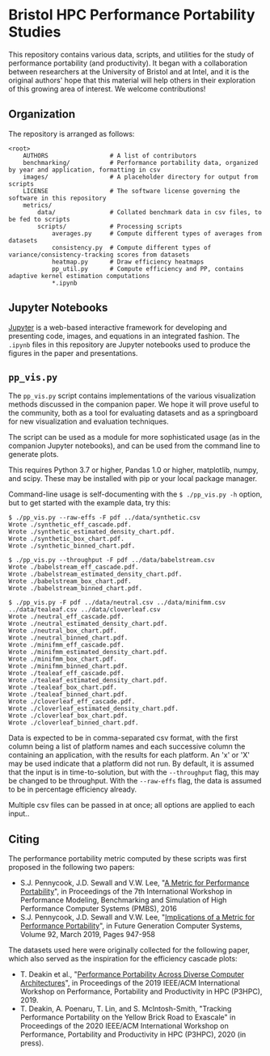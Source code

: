 Bristol HPC Performance Portability Studies
===========================================

This repository contains various data, scripts, and utilities for the study of performance portability (and productivity). It began with a collaboration between researchers at the University of Bristol and at Intel, and it is the original authors' hope that this material will help others in their exploration of this growing area of interest.  We welcome contributions!

## Organization ##

The repository is arranged as follows:

    <root>
        AUTHORS                 # A list of contributors
        benchmarking/           # Performance portability data, organized by year and application, formatting in csv
        images/                 # A placeholder directory for output from scripts
        LICENSE                 # The software license governing the software in this repository
        metrics/
            data/               # Collated benchmark data in csv files, to be fed to scripts
            scripts/            # Processing scripts
                averages.py     # Compute different types of averages from datasets
                consistency.py  # Compute different types of variance/consistency-tracking scores from datasets
                heatmap.py      # Draw efficiency heatmaps
                pp_util.py      # Compute efficiency and PP, contains adaptive kernel estimation computations
                *.ipynb

## Jupyter Notebooks ##

[Jupyter](jupyter.org "Jupyter website") is a web-based interactive framework for developing and presenting code, images, and equations in an integrated fashion. The `.ipynb` files in this repository are Jupyter notebooks used to produce the figures in the paper and presentations.

## `pp_vis.py` ##

The `pp_vis.py` script contains implementations of the various visualization methods discussed in the companion paper. We hope it will prove useful to the community, both as a tool for evaluating datasets and as a springboard for new visualization and evaluation techniques.

The script can be used as a module for more sophisticated usage (as in the companion Jupyter notebooks), and can be used from the command line to generate plots.

This requires Python 3.7 or higher, Pandas 1.0 or higher, matplotlib, numpy, and scipy. These may be installed with pip or your local package manager.

Command-line usage is self-documenting with the `$ ./pp_vis.py -h` option, but to get started with the example data, try this:

    $ ./pp_vis.py --raw-effs -F pdf ../data/synthetic.csv
    Wrote ./synthetic_eff_cascade.pdf.
    Wrote ./synthetic_estimated_density_chart.pdf.
    Wrote ./synthetic_box_chart.pdf.
    Wrote ./synthetic_binned_chart.pdf.

    $ ./pp_vis.py --throughput -F pdf ../data/babelstream.csv
    Wrote ./babelstream_eff_cascade.pdf.
    Wrote ./babelstream_estimated_density_chart.pdf.
    Wrote ./babelstream_box_chart.pdf.
    Wrote ./babelstream_binned_chart.pdf.

    $ ./pp_vis.py -F pdf ../data/neutral.csv ../data/minifmm.csv ../data/tealeaf.csv ../data/cloverleaf.csv
    Wrote ./neutral_eff_cascade.pdf.
    Wrote ./neutral_estimated_density_chart.pdf.
    Wrote ./neutral_box_chart.pdf.
    Wrote ./neutral_binned_chart.pdf.
    Wrote ./minifmm_eff_cascade.pdf.
    Wrote ./minifmm_estimated_density_chart.pdf.
    Wrote ./minifmm_box_chart.pdf.
    Wrote ./minifmm_binned_chart.pdf.
    Wrote ./tealeaf_eff_cascade.pdf.
    Wrote ./tealeaf_estimated_density_chart.pdf.
    Wrote ./tealeaf_box_chart.pdf.
    Wrote ./tealeaf_binned_chart.pdf.
    Wrote ./cloverleaf_eff_cascade.pdf.
    Wrote ./cloverleaf_estimated_density_chart.pdf.
    Wrote ./cloverleaf_box_chart.pdf.
    Wrote ./cloverleaf_binned_chart.pdf.

Data is expected to be in comma-separated csv format, with the first column being a list of platform names and each successive column the containing an application, with the results for each platform. An 'x' or 'X' may be used indicate that a platform did not run. By default, it is assumed that the input is in time-to-solution, but with the `--throughput` flag, this may be changed to be throughput. With the `--raw-effs` flag, the data is assumed to be in percentage efficiency already.

Multiple csv files can be passed in at once; all options are applied to each input..

## Citing

The performance portability metric computed by these scripts was first proposed in the following two papers:
- S.J. Pennycook, J.D. Sewall and V.W. Lee, "[A Metric for Performance Portability](https://arxiv.org/abs/1611.07409)", in Proceedings of the 7th International Workshop in Performance Modeling, Benchmarking and Simulation of High Performance Computer Systems (PMBS), 2016
- S.J. Pennycook, J.D. Sewall and V.W. Lee, "[Implications of a Metric for Performance Portability](https://doi.org/10.1016/j.future.2017.08.007)", in Future Generation Computer Systems, Volume 92, March 2019, Pages 947-958

The datasets used here were originally collected for the following paper, which also served as the inspiration for the efficiency cascade plots:
- T. Deakin et al., "[Performance Portability Across Diverse Computer Architectures](https://doi.org/10.1109/P3HPC49587.2019.00006)", in Proceedings of the 2019 IEEE/ACM International Workshop on Performance, Portability and Productivity in HPC (P3HPC), 2019.
- T. Deakin, A. Poenaru, T. Lin, and S. McIntosh-Smith, "Tracking Performance Portability on the Yellow Brick Road to Exascale" in Proceedings of the 2020 IEEE/ACM International Workshop on Performance, Portability and Productivity in HPC (P3HPC), 2020 (in press).

